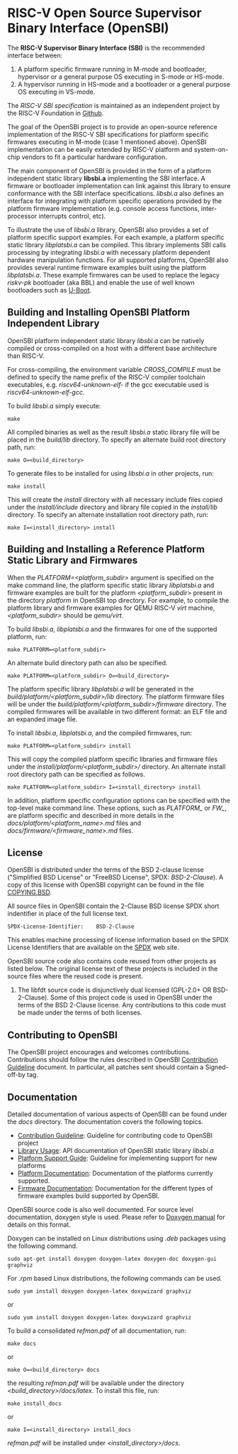 RISC-V Open Source Supervisor Binary Interface (OpenSBI)
========================================================

The **RISC-V Supervisor Binary Interface (SBI)** is the recommended interface
between:

1. A platform specific firmware running in M-mode and bootloader, hypervisor or
   a general purpose OS executing in S-mode or HS-mode.
2. A hypervisor running in HS-mode and a bootloader or a general purpose OS
   executing in VS-mode.

The *RISC-V SBI specification* is maintained as an independent project by the
RISC-V Foundation in [Github].

The goal of the OpenSBI project is to provide an open-source reference
implementation of the RISC-V SBI specifications for platform specific firmwares
executing in M-mode (case 1 mentioned above). OpenSBI implementation can be
easily extended by RISC-V platform and system-on-chip vendors to fit a
particular hardware configuration.

The main component of OpenSBI is provided in the form of a platform independent
static library **libsbi.a** implementing the SBI interface. A firmware or
bootloader implementation can link against this library to ensure conformance
with the SBI interface specifications. *libsbi.a* also defines an interface for
integrating with platform specific operations provided by the platform firmware
implementation (e.g. console access functions, inter-processor interrupts
control, etc).

To illustrate the use of *libsbi.a* library, OpenSBI also provides a set of
platform specific support examples. For each example, a platform
specific static library *libplatsbi.a* can be compiled. This library implements
SBI calls processing by integrating *libsbi.a* with necessary platform dependent
hardware manipulation functions. For all supported platforms, OpenSBI also
provides several runtime firmware examples built using the platform
*libplatsbi.a*. These example firmwares can be used to replace the legacy
*riskv-pk* bootloader (aka BBL) and enable the use of well known bootloaders
such as [U-Boot].

Building and Installing OpenSBI Platform Independent Library
------------------------------------------------------------

OpenSBI platform independent static library *libsbi.a* can be natively compiled
or cross-compiled on a host with a different base architecture than RISC-V.

For cross-compiling, the environment variable *CROSS_COMPILE* must be defined
to specify the name prefix of the RISC-V compiler toolchain executables, e.g.
*riscv64-unknown-elf-* if the gcc executable used is *riscv64-unknown-elf-gcc*.

To build *libsbi.a* simply execute:
```
make
```

All compiled binaries as well as the result *libsbi.a* static library file will
be placed in the *build/lib* directory. To specify an alternate build root
directory path, run:
```
make O=<build_directory>
```

To generate files to be installed for using *libsbi.a* in other projects, run:
```
make install
```

This will create the *install* directory with all necessary include files
copied under the *install/include* directory and library file copied in the
*install/lib* directory. To specify an alternate installation root directory
path, run:
```
make I=<install_directory> install
```

Building and Installing a Reference Platform Static Library and Firmwares
-------------------------------------------------------------------------

When the *PLATFORM=<platform_subdir>* argument is specified on the make command
line, the platform specific static library *libplatsbi.a* and firmware examples
are built for the platform *<platform_subdir>* present in the directory
*platform* in OpenSBI top directory. For example, to compile the platform
library and firmware examples for QEMU RISC-V *virt* machine,
*<platform_subdir>* should be *qemu/virt*.

To build *libsbi.a*, *libplatsbi.a* and the firmwares for one of the supported
platform, run:
```
make PLATFORM=<platform_subdir>
```

An alternate build directory path can also be specified.
```
make PLATFORM=<platform_subdir> O=<build_directory>
```

The platform specific library *libplatsbi.a* will be generated in the
*build/platform/<platform_subdir>/lib* directory. The platform firmware files
will be under the *build/platform/<platform_subdir>/firmware* directory.
The compiled firmwares will be available in two different format: an ELF file
and an expanded image file.

To install *libsbi.a*, *libplatsbi.a*, and the compiled firmwares, run:
```
make PLATFORM=<platform_subdir> install
```

This will copy the compiled platform specific libraries and firmware files
under the *install/platform/<platform_subdir>/* directory. An alternate
install root directory path can be specified as follows.
```
make PLATFORM=<platform_subdir> I=<install_directory> install
```

In addition, platform specific configuration options can be specified with the
top-level make command line. These options, such as *PLATFORM_<xyz>* or
*FW_<abc>*, are platform specific and described in more details in the
*docs/platform/<platform_name>.md* files and
*docs/firmware/<firmware_name>.md* files.

License
-------

OpenSBI is distributed under the terms of the BSD 2-clause license
("Simplified BSD License" or "FreeBSD License", SPDX: *BSD-2-Clause*).
A copy of this license with OpenSBI copyright can be found in the file
[COPYING.BSD].

All source files in OpenSBI contain the 2-Clause BSD license SPDX short
indentifier in place of the full license text.

```
SPDX-License-Identifier:    BSD-2-Clause
```

This enables machine processing of license information based on the SPDX
License Identifiers that are available on the [SPDX] web site.

OpenSBI source code also contains code reused from other projects as listed
below. The original license text of these projects is included in the source
files where the reused code is present.

1. The libfdt source code is disjunctively dual licensed
   (GPL-2.0+ OR BSD-2-Clause). Some of this project code is used in OpenSBI
   under the terms of the BSD 2-Clause license. Any contributions to this
   code must be made under the terms of both licenses.

Contributing to OpenSBI
-----------------------

The OpenSBI project encourages and welcomes contributions. Contributions should
follow the rules described in OpenSBI [Contribution Guideline] document.
In particular, all patches sent should contain a Signed-off-by tag.

Documentation
-------------

Detailed documentation of various aspects of OpenSBI can be found under the
*docs* directory. The documentation covers the following topics.

* [Contribution Guideline]: Guideline for contributing code to OpenSBI project
* [Library Usage]: API documentation of OpenSBI static library *libsbi.a*
* [Platform Support Guide]: Guideline for implementing support for new platforms
* [Platform Documentation]: Documentation of the platforms currently supported.
* [Firmware Documentation]: Documentation for the different types of firmware
  examples build supported by OpenSBI.

OpenSBI source code is also well documented. For source level documentation,
doxygen style is used. Please refer to [Doxygen manual] for details on this
format.

Doxygen can be installed on Linux distributions using *.deb* packages using
the following command.
```
sudo apt-get install doxygen doxygen-latex doxygen-doc doxygen-gui graphviz
```

For *.rpm* based Linux distributions, the following commands can be used.
```
sudo yum install doxygen doxygen-latex doxywizard graphviz
```
or
```
sudo yum install doxygen doxygen-latex doxywizard graphviz
```

To build a consolidated *refman.pdf* of all documentation, run:
```
make docs
```
or
```
make O=<build_directory> docs
```

the resulting *refman.pdf* will be available under the directory
*<build_directory>/docs/latex*. To install this file, run:
```
make install_docs
```
or
```
make I=<install_directory> install_docs
```

*refman.pdf* will be installed under *<install_directory>/docs*.

[Github]: https://github.com/riscv/riscv-sbi-doc
[U-Boot]: https://www.denx.de/wiki/U-Boot/SourceCode
[COPYING.BSD]: COPYING.BSD
[SPDX]: http://spdx.org/licenses/
[Contribution Guideline]: docs/contributing.md
[Library Usage]: docs/library_usage.md
[Platform Support Guide]: docs/platform_guide.md
[Platform Documentation]: docs/platform/platform.md
[Firmware Documentation]: docs/firmware/fw.md
[Doxygen manual]: http://www.stack.nl/~dimitri/doxygen/manual.html

